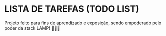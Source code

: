 # LISTA DE TAREFAS (TODO LIST)

Projeto feito para fins de aprendizado e exposição, sendo empoderado pelo poder da stack LAMP! 🐘🐧🦭
